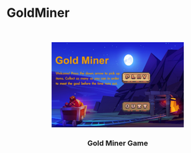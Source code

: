 # GoldMiner
 
<!-- PROJECT LOGO -->
<br />
<p align="center">
  <a href="https://github.com/10zhu/GoldMiner">
    <img src="misc/Gold Miner.jpg" alt="Logo" width="300">
  </a>
  <h3 align="center">Gold Miner Game</h3>
  
</p>

